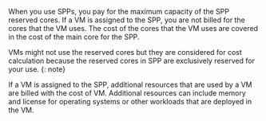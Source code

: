


When you use SPPs, you pay for the maximum capacity of the SPP reserved cores. If a VM is assigned to the SPP, you are not billed for the cores that the VM uses. The cost of the cores that the VM uses are covered in the cost of the main core for the SPP.

VMs might not use the reserved cores but they are considered for cost calculation because the reserved cores in SPP are exclusively reserved for your use.
{: note}

If a VM is assigned to the SPP, additional resources that are used by a VM are billed with the cost of VM. Additional resources can include memory and license for operating systems or other workloads that are deployed in the VM.
